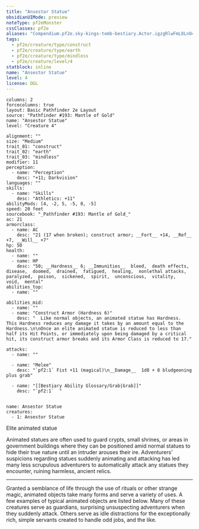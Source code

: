 ```yaml
---
title: "Ansestor Statue"
obsidianUIMode: preview
noteType: pf2eMonster
cssClasses: pf2e
aliases: "Compendium.pf2e.sky-kings-tomb-bestiary.Actor.igzgRlwFmL8LnO4x" 
tags:
  - pf2e/creature/type/construct
  - pf2e/creature/type/earth
  - pf2e/creature/type/mindless
  - pf2e/creature/level/4
statblock: inline
name: "Ansestor Statue"
level: 4
license: OGL
---
```


```statblock
columns: 2
forcecolumns: true
layout: Basic Pathfinder 2e Layout
source: "Pathfinder #193: Mantle of Gold"
name: "Ansestor Statue"
level: "Creature 4"

alignment: ""
size: "Medium"
trait_01: "construct"
trait_02: "earth"
trait_03: "mindless"
modifier: 11
perception:
  - name: "Perception"
    desc: "+11; Darkvision"
languages: ""
skills:
  - name: "Skills"
    desc: "Athletics: +11"
abilityMods: [4, -2, 5, -5, 0, -5]
speed: 20 feet
sourcebook: "_Pathfinder #193: Mantle of Gold_"
ac: 21
armorclass:
  - name: AC
    desc: "21 (17 when broken); construct armor; __Fort__ +14, __Ref__ +7, __Will__ +7"
hp: 50
health:
  - name: ""
  - name: HP
    desc: "50; __Hardness__ 6; __Immunities__  bleed,  death effects,  disease,  doomed,  drained,  fatigued,  healing,  nonlethal attacks,  paralyzed,  poison,  sickened,  spirit,  unconscious,  vitality,  void,  mental"
abilities_top:
  - name: ""

abilities_mid:
  - name: ""
  - name: "Construct Armor (Hardness 6)"
    desc: "  Like normal objects, an animated statue has Hardness. This Hardness reduces any damage it takes by an amount equal to the Hardness.\n\nOnce an elite animated statue is reduced to less than half its Hit Points, or immediately upon being damaged by a critical hit, its construct armor breaks and its Armor Class is reduced to 17."

attacks:
  - name: ""

  - name: "Melee"
    desc: "`pf2:1` Fist +11 (magical)\n__Damage__  1d8 + 8 bludgeoning plus grab"

  - name: "[[Bestiary Ability Glossary/Grab|Grab]]"
    desc: "`pf2:1`  "
 
```

```encounter-table
name: Ansestor Statue
creatures:
  - 1: Ansestor Statue
```


Elite animated statue

Animated statues are often used to guard crypts, small shrines, or areas in government buildings where they can be positioned amid normal statues to hide their true nature until an intruder arouses their ire. Adventurers' suspicions regarding statues suddenly animating and attacking has led many less scrupulous adventurers to automatically attack any statues they encounter, ruining harmless, ancient relics.

* * *

Granted a semblance of life through the use of rituals or other strange magic, animated objects take many forms and serve a variety of uses. A few examples of typical animated objects are listed below. Many of these creatures serve as guardians, surprising unsuspecting adventurers when they suddenly attack. Others serve as idle distractions for the exceptionally rich, simple servants created to handle odd jobs, and the like.
